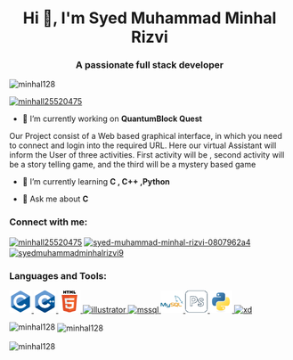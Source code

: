 <h1 align="center">Hi 👋, I'm Syed Muhammad Minhal Rizvi</h1>
<h3 align="center">A passionate full stack developer</h3>
<p align="left"> <img src="https://komarev.com/ghpvc/?username=minhal128&label=Profile%20views&color=0e75b6&style=flat" alt="minhal128" /> </p>

<p align="left"> <a href="https://twitter.com/minhall25520475" target="blank"><img src="https://img.shields.io/twitter/follow/minhall25520475?logo=twitter&style=for-the-badge" alt="minhall25520475" /></a> </p>

- 🔭 I’m currently working on **QuantumBlock Quest**
 <p>Our Project consist of a Web based graphical interface, in which you need to connect and login into the required URL. Here our virtual Assistant will inform the User of three activities. First activity will be , second activity will be a story telling game, and the third will be a mystery based game</p>

- 🌱 I’m currently learning **C , C++ ,Python**

- 💬 Ask me about **C**

<h3 align="left">Connect with me:</h3>
<p align="left">
<a href="https://twitter.com/minhall25520475" target="blank"><img align="center" src="https://raw.githubusercontent.com/rahuldkjain/github-profile-readme-generator/master/src/images/icons/Social/twitter.svg" alt="minhall25520475" height="30" width="40" /></a>
<a href="https://linkedin.com/in/syed-muhammad-minhal-rizvi-0807962a4" target="blank"><img align="center" src="https://raw.githubusercontent.com/rahuldkjain/github-profile-readme-generator/master/src/images/icons/Social/linked-in-alt.svg" alt="syed-muhammad-minhal-rizvi-0807962a4" height="30" width="40" /></a>
<a href="https://instagram.com/syedmuhammadminhalrizvi9" target="blank"><img align="center" src="https://raw.githubusercontent.com/rahuldkjain/github-profile-readme-generator/master/src/images/icons/Social/instagram.svg" alt="syedmuhammadminhalrizvi9" height="30" width="40" /></a>
</p>

<h3 align="left">Languages and Tools:</h3>
<p align="left"> <a href="https://www.cprogramming.com/" target="_blank" rel="noreferrer"> <img src="https://raw.githubusercontent.com/devicons/devicon/master/icons/c/c-original.svg" alt="c" width="40" height="40"/> </a> <a href="https://www.w3schools.com/cpp/" target="_blank" rel="noreferrer"> <img src="https://raw.githubusercontent.com/devicons/devicon/master/icons/cplusplus/cplusplus-original.svg" alt="cplusplus" width="40" height="40"/> </a> <a href="https://www.w3.org/html/" target="_blank" rel="noreferrer"> <img src="https://raw.githubusercontent.com/devicons/devicon/master/icons/html5/html5-original-wordmark.svg" alt="html5" width="40" height="40"/> </a> <a href="https://www.adobe.com/in/products/illustrator.html" target="_blank" rel="noreferrer"> <img src="https://www.vectorlogo.zone/logos/adobe_illustrator/adobe_illustrator-icon.svg" alt="illustrator" width="40" height="40"/> </a> <a href="https://www.microsoft.com/en-us/sql-server" target="_blank" rel="noreferrer"> <img src="https://www.svgrepo.com/show/303229/microsoft-sql-server-logo.svg" alt="mssql" width="40" height="40"/> </a> <a href="https://www.mysql.com/" target="_blank" rel="noreferrer"> <img src="https://raw.githubusercontent.com/devicons/devicon/master/icons/mysql/mysql-original-wordmark.svg" alt="mysql" width="40" height="40"/> </a> <a href="https://www.photoshop.com/en" target="_blank" rel="noreferrer"> <img src="https://raw.githubusercontent.com/devicons/devicon/master/icons/photoshop/photoshop-line.svg" alt="photoshop" width="40" height="40"/> </a> <a href="https://www.python.org" target="_blank" rel="noreferrer"> <img src="https://raw.githubusercontent.com/devicons/devicon/master/icons/python/python-original.svg" alt="python" width="40" height="40"/> </a> <a href="https://www.adobe.com/products/xd.html" target="_blank" rel="noreferrer"> <img src="https://cdn.worldvectorlogo.com/logos/adobe-xd.svg" alt="xd" width="40" height="40"/> </a> </p>

<p><img align="left" src="https://github-readme-stats.vercel.app/api/top-langs?username=minhal128&show_icons=true&locale=en&layout=compact" alt="minhal128" /></p>

<p>&nbsp;<img align="center" src="https://github-readme-stats.vercel.app/api?username=minhal128&show_icons=true&locale=en" alt="minhal128" /></p>

<p><img align="center" src="https://github-readme-streak-stats.herokuapp.com/?user=minhal128&" alt="minhal128" /></p>
